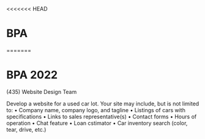 <<<<<<< HEAD
# BPA 
=======
# BPA 2022 

(435) Website Design Team

Develop a website for a used car lot. Your site may include, but is not limited to:
• Company name, company logo, and
tagline
• Listings of cars with specifications
• Links to sales representative(s)
• Contact forms
• Hours of operation
• Chat feature
• Loan cstimator
• Car inventory search (color, tear, drive,
etc.)
